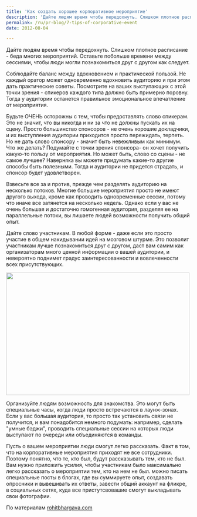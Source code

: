 ```yaml
---
title: 'Как создать хорошее корпоративное мероприятие'
description: 'Дайте людям время чтобы передохнуть. Слишком плотное расписание - беда многих мероприятий. Оставьте побольше времени между сессиями, чтобы люди могли познакомиться друг с другом как следует.'
permalink: /ru/pr-blog/7-tips-of-corporative-event
date: 2012-08-04

---
```


Дайте людям время чтобы передохнуть. Слишком плотное расписание - беда многих мероприятий. Оставьте побольше времени между сессиями, чтобы люди могли познакомиться друг с другом как следует.

Соблюдайте баланс между вдохновением и практической пользой. Не каждый оратор может одновременно вдохновить аудиторию и при этом дать практические советы. Посмотрите на ваших выступающих с этой точки зрения - спикеров каждого типа должно быть примерно поровну.  Тогда у аудитории останется правильное эмоциональное впечатление от мероприятия.

Будьте ОЧЕНЬ осторожны с тем, чтобы предоставлять слово спикерам. Это не значит, что вы никогда и ни за что не должны пускать их на сцену. Просто большинство спонсоров - не очень хорошие докладчики, и их выступления аудитории приходится просто пережидать, терпеть. Но не дать слово спонсору - значит быть невежливым как минимум. Что же делать? Подумайте с точки зрения спонсора-  он хочет получить какую-то пользу от мероприятия. Но может быть, слово со сцены - не самое лучшее? Наверняка вы можете придумать какие-то другие способы быть полезными. Тогда и аудитории не придется страдать, и спонсор будет удовлетворен.

Взвесьте все за и против, прежде чем разделять аудиторию на несколько потоков. Многие большие мероприятия просто не имеют другого выхода, кроме как проводить одновременные сессии, потому что иначе все затянется на несколько недель. Однако если у вас не очень большая и достаточно гомогенная аудитория, разделяя ее на параллельные потоки, вы лишаете людей возможности получить общий опыт.

Дайте слово участникам. В любой форме - даже если это просто участие в общем накидывании идей на мозговом штурме. Это позволит участникам лучше познакомиться друг с другом, даст вам самим как организаторам много ценной информации о вашей аудитории, и невероятно поднимет градус заинтересованности и вовлеченности всех присутствующих.

<img src="{{ site.assets }}/upload/6155970263_88ab62f2b0.jpg" alt="" class="post__img" width="500" height="333">

Организуйте людям возможность для знакомства. Это могут быть специальные часы, когда люди просто встречаются в лаунж-зонах. Если у вас большая аудитория, то просто так установить связи не получится, и вам понадобится немного подумать: например, сделать "умные бэджи", проводить специальные сессии на которых люди выступают по очереди или объединяются в команды.

Пусть о вашем мероприятии люди смогут легко рассказать. Факт в том, что на корпоративные мероприятия приходят не все сотрудники. Поэтому понятно, что те, кто был, будут рассказывать тем, кто не был. Вам нужно приложить усилия, чтобы участникам было максимально легко рассказать о мероприятии тем, кто на нем не был. можно писать специальные посты в блогах, где вы суммируете опыт, создавать опросники и вывешивать их ответы, завести общий аккаунт на фликре, в социальных сетях, куда все пристутсвовашие смогут выкладывать свои фотографии.

По материалам <a href="https://www.rohitbhargava.com/2012/05/7-useful-tips-for-how-to-create-a-really-great-corporate-event.html">rohitbhargava.com</a>

